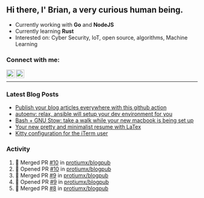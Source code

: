 ## Hi there, I' Brian, a very curious human being.

- Currently working with **Go** and **NodeJS**
- Currently learning **Rust**
- Interested on: Cyber Security, IoT, open source, algorithms, Machine Learning


### Connect with me:

[<img align="left" alt="Brian Mayo | LinkedIn" width="22px" src="https://cdn.jsdelivr.net/npm/simple-icons@v3/icons/linkedin.svg" />](https://www.linkedin.com/in/bdmayo/)
[<img align="left" alt="@_protium | Instagram" width="22px" src="https://cdn.jsdelivr.net/npm/simple-icons@v3/icons/instagram.svg" />](https://www.instagram.com/_protium/)

<br/>

---

### Latest Blog Posts

<!-- BLOG-POST-LIST:START -->
- [Publish your blog articles everywhere with this github action](https://medium.com/@protiumx/publish-your-blog-articles-everywhere-with-this-github-action-f80b9f9882a8?source=rss-9a6d8fd7d59a------2)
- [autoenv: relax, ansible will setup your dev environment for you](https://medium.com/@protiumx/autoenv-relax-ansible-will-setup-your-dev-environment-for-you-9b8e841a2f40?source=rss-9a6d8fd7d59a------2)
- [Bash + GNU Stow: take a walk while your new macbook is being set up](https://medium.com/@protiumx/bash-gnu-stow-take-a-walk-while-your-new-macbook-is-being-set-up-351a6f2f9225?source=rss-9a6d8fd7d59a------2)
- [Your new pretty and minimalist resume with LaTex](https://medium.com/@protiumx/your-new-pretty-and-minimalist-resume-with-latex-c716bbeb8d2b?source=rss-9a6d8fd7d59a------2)
- [Kitty configuration for the iTerm user](https://medium.com/@protiumx/kitty-configuration-for-the-iterm-user-41a390579a8c?source=rss-9a6d8fd7d59a------2)
<!-- BLOG-POST-LIST:END -->

### Activity

<!--START_SECTION:activity-->
1. 🎉 Merged PR [#10](https://github.com/protiumx/blogpub/pull/10) in [protiumx/blogpub](https://github.com/protiumx/blogpub)
2. 💪 Opened PR [#10](https://github.com/protiumx/blogpub/pull/10) in [protiumx/blogpub](https://github.com/protiumx/blogpub)
3. 🎉 Merged PR [#9](https://github.com/protiumx/blogpub/pull/9) in [protiumx/blogpub](https://github.com/protiumx/blogpub)
4. 💪 Opened PR [#9](https://github.com/protiumx/blogpub/pull/9) in [protiumx/blogpub](https://github.com/protiumx/blogpub)
5. 🎉 Merged PR [#8](https://github.com/protiumx/blogpub/pull/8) in [protiumx/blogpub](https://github.com/protiumx/blogpub)
<!--END_SECTION:activity-->
